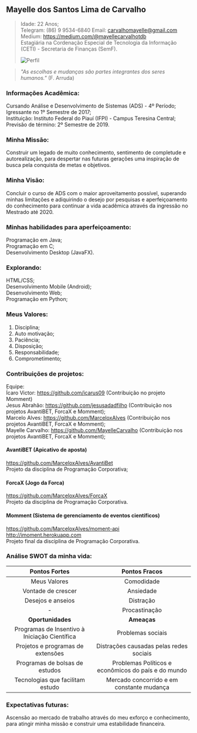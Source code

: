 ## **Mayelle dos Santos Lima de Carvalho**
> Idade: 22 Anos; <br/>
> Telegram: (86) 9 9534-6840
> Email: carvalhomayelle@gmail.com <br/>
> Medium: https://medium.com/@mayellecarvalhotdb  <br/>
> Estagiária na Cordenação Especial de Tecnologia da Informação (CETI) - Secretaria de Finanças (SemF). <br/>
> 
> ![Perfil](https://cdn.pixabay.com/photo/2015/08/27/09/22/banner-909710__340.jpg) <br/>

> *"As escolhas e mudanças são partes integrantes dos seres humanos."* (F. Arruda) <br/>

### Informações Acadêmica:
Cursando Análise e Desenvolvimento de Sistemas (ADS) - 4º Período; <br/>
Igressante no 1º Semestre de 2017; <br/>
Instituição: Instituto Federal do Piauí (IFPI) - Campus Teresina Central; <br/>
Previsão de término: 2º Semestre de 2019. <br/>

### Minha Missão:
Construir um legado de muito conhecimento, sentimento de completude e autorealização, para despertar nas futuras gerações uma inspiração de busca pela conquista de metas e objetivos.

### Minha Visão:
Concluir o curso de ADS com o maior aproveitamento possível, superando minhas limitações e adiquirindo o desejo por pesquisas e aperfeiçoamento do conhecimento para continuar a vida acadêmica através da ingressão no Mestrado até 2020.

### Minhas habilidades para aperfeiçoamento:
Programação em Java; <br/>
Programação em C; <br/>
Desenvolvimento Desktop (JavaFX). <br/>

### Explorando:
HTML/CSS; <br/>
Desenvolvimento Mobile (Android); <br/>
Desenvolvimento Web; <br/>
Programação em Python; <br/>

### Meus Valores:
1. Disciplina;  <br/>
2. Auto motivação;  <br/>
3. Paciência;  <br/>
4. Disposição;  <br/>
6. Responsabilidade;  <br/>
7. Comprometimento;  <br/>

### Contribuições de projetos:
Equipe:  <br/>
 Ícaro Victor: https://github.com/icarus09 (Contribuição no projeto Momment) <br/>
 Jesus Abrahão: https://github.com/jesusadadfilho  (Contribuição nos projetos AvantiBET, ForcaX e Momment); <br/>
 Marcelo Alves: https://github.com/MarceloxAlves (Contribuição nos projetos AvantiBET, ForcaX e Momment); <br/> 
 Mayelle Carvalho: https://github.com/MayelleCarvalho  (Contribuição nos projetos AvantiBET, ForcaX e Momment); <br/>

#### AvantiBET (Apicativo de aposta)
https://github.com/MarceloxAlves/AvantiBet  <br/>
Projeto da disciplina de Programação Corporativa;  <br/>
 
#### ForcaX (Jogo da Forca)
https://github.com/MarceloxAlves/ForcaX  <br/>
Projeto da disciplina de Programação Corporativa.  <br/>

#### Momment (Sistema de gerenciamento de eventos científicos)
https://github.com/MarceloxAlves/moment-api <br/>
http://imoment.herokuapp.com  <br/>
Projeto final da disciplina de Programação Corporativa.  <br/>

### Análise SWOT da minha vida:
| **Pontos Fortes**                                 | **Pontos Fracos**                                   |
|:-------------------------------------------------:|:---------------------------------------------------:|
| Meus Valores                                      | Comodidade                                          |
| Vontade de crescer                                | Ansiedade                                           |
| Desejos e anseios                                 | Distração                                           |
| -                                                 | Procastinação                                       |
| **Oportunidades**                                 | **Ameaças**                                         |
| Programas de Insentivo à Iniciação Científica     | Problemas sociais                                   |
| Projetos e programas de extensões                 | Distrações causadas pelas redes sociais             |
| Programas de bolsas de estudos                    | Problemas Políticos e econômicos do país e do mundo |
| Tecnologias que facilitam estudo                  | Mercado concorrido e em constante mudança           |


### Expectativas futuras:
Ascensão ao mercado de trabalho através do meu exforço e conhecimento, para atingir minha missão e construir uma estabilidade financeira. <br/>
